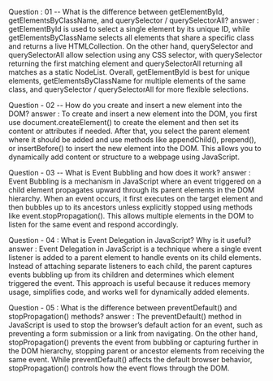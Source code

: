 <!-- Question - 01 _________________________________________________________________________ -->

Question : 01 -- What is the difference between getElementById, getElementsByClassName, and querySelector / querySelectorAll?
answer : getElementById is used to select a single element by its unique ID, while getElementsByClassName selects all elements that share a specific class and returns a live HTMLCollection. On the other hand, querySelector and querySelectorAll allow selection using any CSS selector, with querySelector returning the first matching element and querySelectorAll returning all matches as a static NodeList. Overall, getElementById is best for unique elements, getElementsByClassName for multiple elements of the same class, and querySelector / querySelectorAll for more flexible selections.

 <!-- Question - 02...................................................................................... -->

Question - 02 -- How do you create and insert a new element into the DOM?
answer : To create and insert a new element into the DOM, you first use document.createElement() to create the element and then set its content or attributes if needed. After that, you select the parent element where it should be added and use methods like appendChild(), prepend(), or insertBefore() to insert the new element into the DOM. This allows you to dynamically add content or structure to a webpage using JavaScript.

 <!-- Question - 03............................................................................................ -->

Question - 03 -- What is Event Bubbling and how does it work?
answer : Event Bubbling is a mechanism in JavaScript where an event triggered on a child element propagates upward through its parent elements in the DOM hierarchy. When an event occurs, it first executes on the target element and then bubbles up to its ancestors unless explicitly stopped using methods like event.stopPropagation(). This allows multiple elements in the DOM to listen for the same event and respond accordingly.

 <!-- Question - 04............................................................................................ -->

Question - 04 : What is Event Delegation in JavaScript? Why is it useful?
answer : Event Delegation in JavaScript is a technique where a single event listener is added to a parent element to handle events on its child elements. Instead of attaching separate listeners to each child, the parent captures events bubbling up from its children and determines which element triggered the event. This approach is useful because it reduces memory usage, simplifies code, and works well for dynamically added elements.

 <!-- Question - 05............................................................................................ -->

Question - 05 : What is the difference between preventDefault() and stopPropagation() methods?
answer : The preventDefault() method in JavaScript is used to stop the browser’s default action for an event, such as preventing a form submission or a link from navigating. On the other hand, stopPropagation() prevents the event from bubbling or capturing further in the DOM hierarchy, stopping parent or ancestor elements from receiving the same event. While preventDefault() affects the default browser behavior, stopPropagation() controls how the event flows through the DOM.
